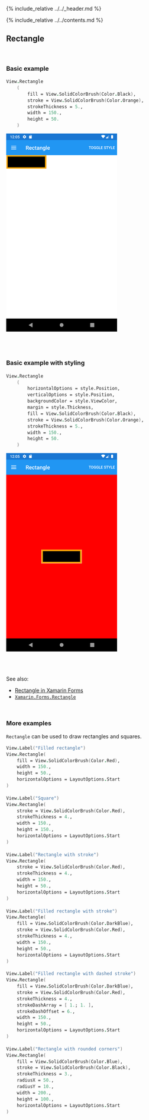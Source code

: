 {% include_relative ../../_header.md %}

{% include_relative ../../contents.md %}

Rectangle
--------

<br /> 

### Basic example


```fsharp 
View.Rectangle
    (                   
        fill = View.SolidColorBrush(Color.Black),
        stroke = View.SolidColorBrush(Color.Orange),
        strokeThickness = 5.,                                
        width = 150.,
        height = 50.
    )
```

<img src="../../images/views/Rectangle-adr-basic.png" width="300">

<br /> <br /> 

### Basic example with styling

```fsharp 
View.Rectangle
    (
        horizontalOptions = style.Position,
        verticalOptions = style.Position,
        backgroundColor = style.ViewColor,      
        margin = style.Thickness,                            
        fill = View.SolidColorBrush(Color.Black),
        stroke = View.SolidColorBrush(Color.Orange),
        strokeThickness = 5.,                                
        width = 150.,
        height = 50.
    )
```


<img src="../../images/views/Rectangle-adr-styled.png" width="300">

<br /> <br /> 

See also:

* [Rectangle in Xamarin Forms](https://docs.microsoft.com/en-us/xamarin/xamarin-forms/user-interface/shapes/Rectangle)
* [`Xamarin.Forms.Rectangle`](https://docs.microsoft.com/en-us/dotnet/api/Xamarin.Forms.Rectangle)

<br /> 

### More examples

`Rectangle` can be used to draw rectangles and squares. 

```fsharp 
View.Label("Filled rectangle")
View.Rectangle(
    fill = View.SolidColorBrush(Color.Red),
    width = 150.,
    height = 50.,
    horizontalOptions = LayoutOptions.Start
)

View.Label("Square")
View.Rectangle(
    stroke = View.SolidColorBrush(Color.Red),
    strokeThickness = 4.,
    width = 150.,
    height = 150.,
    horizontalOptions = LayoutOptions.Start
)

View.Label("Rectangle with stroke")
View.Rectangle(
    stroke = View.SolidColorBrush(Color.Red),
    strokeThickness = 4.,
    width = 150.,
    height = 50.,
    horizontalOptions = LayoutOptions.Start
)

View.Label("Filled rectangle with stroke")
View.Rectangle(
    fill = View.SolidColorBrush(Color.DarkBlue),
    stroke = View.SolidColorBrush(Color.Red),
    strokeThickness = 4.,
    width = 150.,
    height = 50.,
    horizontalOptions = LayoutOptions.Start
)

View.Label("Filled rectangle with dashed stroke")
View.Rectangle(
    fill = View.SolidColorBrush(Color.DarkBlue),
    stroke = View.SolidColorBrush(Color.Red),
    strokeThickness = 4.,
    strokeDashArray = [ 1.; 1. ],
    strokeDashOffset = 6.,
    width = 150.,
    height = 50.,
    horizontalOptions = LayoutOptions.Start
)

View.Label("Rectangle with rounded corners")
View.Rectangle(
    fill = View.SolidColorBrush(Color.Blue),
    stroke = View.SolidColorBrush(Color.Black),
    strokeThickness = 3.,
    radiusX = 50.,
    radiusY = 10.,
    width = 200.,
    height = 100.,
    horizontalOptions = LayoutOptions.Start
)
```